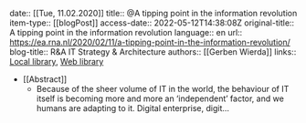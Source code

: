 date:: [[Tue, 11.02.2020]]
title:: @A tipping point in the information revolution
item-type:: [[blogPost]]
access-date:: 2022-05-12T14:38:08Z
original-title:: A tipping point in the information revolution
language:: en
url:: https://ea.rna.nl/2020/02/11/a-tipping-point-in-the-information-revolution/
blog-title:: R&A IT Strategy & Architecture
authors:: [[Gerben Wierda]]
links:: [Local library](zotero://select/library/items/AFWX6SX5), [Web library](https://www.zotero.org/users/6520516/items/AFWX6SX5)

- [[Abstract]]
	- Because of the sheer volume of IT in the world, the behaviour of IT itself is becoming more and more an ‘independent’ factor, and we humans are adapting to it. Digital enterprise, digit…